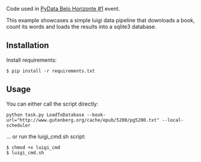 Code used in [PyData Belo Horizonte #1](https://www.meetup.com/PyData-Belo-Horizonte/events/237074854/) event.

This example showcases a simple luigi data pipeline that downloads a book, count its words and loads the results into a sqlite3 database.

## Installation

Install requirements:

```
$ pip install -r requirements.txt
```

## Usage

You can either call the script directly:

```
python task.py LoadToDatabase --book-url="http://www.gutenberg.org/cache/epub/5200/pg5200.txt" --local-scheduler
```

... or run the luigi_cmd.sh script:

```
$ chmod +x luigi_cmd
$ luigi_cmd.sh
```
